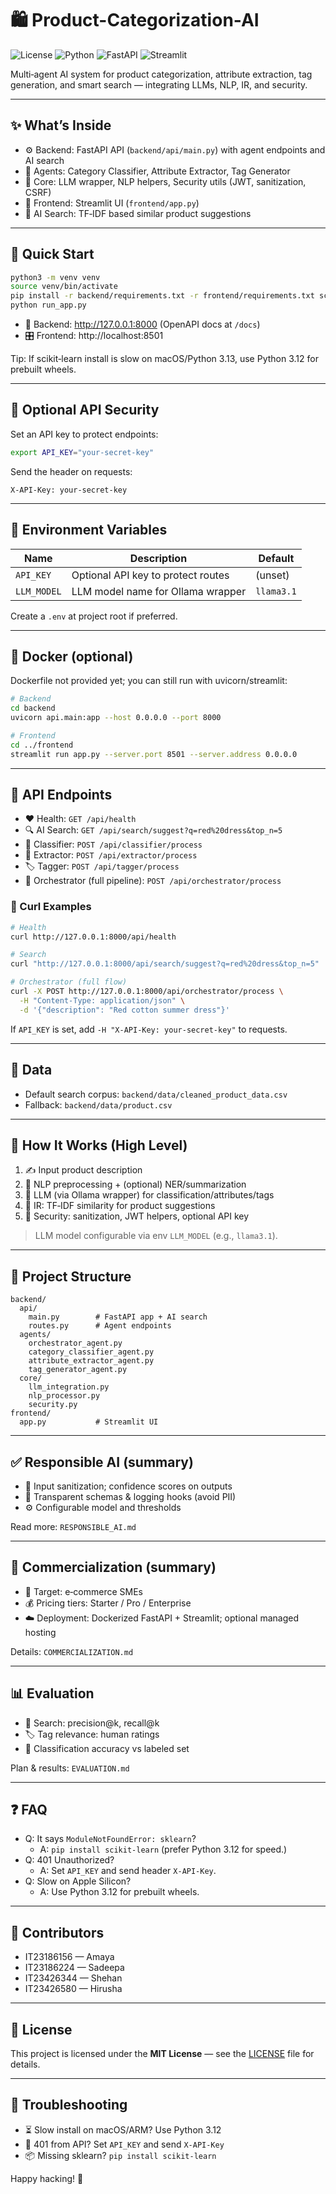 # 🛍️ Product-Categorization-AI

<p align="left">
  <img alt="License" src="https://img.shields.io/badge/license-MIT-green" />
  <img alt="Python" src="https://img.shields.io/badge/python-3.12%2B-blue" />
  <img alt="FastAPI" src="https://img.shields.io/badge/FastAPI-🔥-teal" />
  <img alt="Streamlit" src="https://img.shields.io/badge/Streamlit-UI-red" />
</p>

Multi‑agent AI system for product categorization, attribute extraction, tag generation, and smart search — integrating LLMs, NLP, IR, and security.

---

## ✨ What’s Inside
- ⚙️ Backend: FastAPI API (`backend/api/main.py`) with agent endpoints and AI search
- 🧠 Agents: Category Classifier, Attribute Extractor, Tag Generator
- 🧩 Core: LLM wrapper, NLP helpers, Security utils (JWT, sanitization, CSRF)
- 🎨 Frontend: Streamlit UI (`frontend/app.py`)
- 🔎 AI Search: TF‑IDF based similar product suggestions

---

## 🚀 Quick Start
```bash
python3 -m venv venv
source venv/bin/activate
pip install -r backend/requirements.txt -r frontend/requirements.txt scikit-learn
python run_app.py
```
- 🧪 Backend: http://127.0.0.1:8000 (OpenAPI docs at `/docs`)
- 🎛️ Frontend: http://localhost:8501

Tip: If scikit‑learn install is slow on macOS/Python 3.13, use Python 3.12 for prebuilt wheels.

---

## 🔐 Optional API Security
Set an API key to protect endpoints:
```bash
export API_KEY="your-secret-key"
```
Send the header on requests:
```
X-API-Key: your-secret-key
```

---

## 🧾 Environment Variables
| Name       | Description                          | Default     |
|------------|--------------------------------------|-------------|
| `API_KEY`  | Optional API key to protect routes   | (unset)     |
| `LLM_MODEL`| LLM model name for Ollama wrapper    | `llama3.1`  |

Create a `.env` at project root if preferred.

---

## 🐳 Docker (optional)
Dockerfile not provided yet; you can still run with uvicorn/streamlit:
```bash
# Backend
cd backend
uvicorn api.main:app --host 0.0.0.0 --port 8000

# Frontend
cd ../frontend
streamlit run app.py --server.port 8501 --server.address 0.0.0.0
```

---

## 📡 API Endpoints
- ❤️ Health: `GET /api/health`
- 🔍 AI Search: `GET /api/search/suggest?q=red%20dress&top_n=5`
- 🧭 Classifier: `POST /api/classifier/process`
- 🧪 Extractor: `POST /api/extractor/process`
- 🏷️ Tagger: `POST /api/tagger/process`
- 🤖 Orchestrator (full pipeline): `POST /api/orchestrator/process`

### 🔧 Curl Examples
```bash
# Health
curl http://127.0.0.1:8000/api/health

# Search
curl "http://127.0.0.1:8000/api/search/suggest?q=red%20dress&top_n=5"

# Orchestrator (full flow)
curl -X POST http://127.0.0.1:8000/api/orchestrator/process \
  -H "Content-Type: application/json" \
  -d '{"description": "Red cotton summer dress"}'
```
If `API_KEY` is set, add `-H "X-API-Key: your-secret-key"` to requests.

---

## 📂 Data
- Default search corpus: `backend/data/cleaned_product_data.csv`
- Fallback: `backend/data/product.csv`

---

## 🧠 How It Works (High Level)
1. ✍️ Input product description
2. 🧪 NLP preprocessing + (optional) NER/summarization
3. 🧠 LLM (via Ollama wrapper) for classification/attributes/tags
4. 🔎 IR: TF‑IDF similarity for product suggestions
5. 🔐 Security: sanitization, JWT helpers, optional API key

> LLM model configurable via env `LLM_MODEL` (e.g., `llama3.1`).

---

## 🧭 Project Structure
```
backend/
  api/
    main.py        # FastAPI app + AI search
    routes.py      # Agent endpoints
  agents/
    orchestrator_agent.py
    category_classifier_agent.py
    attribute_extractor_agent.py
    tag_generator_agent.py
  core/
    llm_integration.py
    nlp_processor.py
    security.py
frontend/
  app.py           # Streamlit UI
```

---

## ✅ Responsible AI (summary)
- 🧹 Input sanitization; confidence scores on outputs
- 🧾 Transparent schemas & logging hooks (avoid PII)
- ⚙️ Configurable model and thresholds

Read more: `RESPONSIBLE_AI.md`

---

## 💼 Commercialization (summary)
- 🎯 Target: e‑commerce SMEs
- 💰 Pricing tiers: Starter / Pro / Enterprise
- ☁️ Deployment: Dockerized FastAPI + Streamlit; optional managed hosting

Details: `COMMERCIALIZATION.md`

---

## 📊 Evaluation
- 🔎 Search: precision@k, recall@k
- 🏷️ Tag relevance: human ratings
- 🧭 Classification accuracy vs labeled set

Plan & results: `EVALUATION.md`

---

## ❓ FAQ
- Q: It says `ModuleNotFoundError: sklearn`?
  - A: `pip install scikit-learn` (prefer Python 3.12 for speed.)
- Q: 401 Unauthorized?
  - A: Set `API_KEY` and send header `X-API-Key`.
- Q: Slow on Apple Silicon?
  - A: Use Python 3.12 for prebuilt wheels.

---

## 👥 Contributors
- IT23186156 — Amaya
- IT23186224 — Sadeepa
- IT23426344 — Shehan
- IT23426580 — Hirusha

---

## 📜 License
This project is licensed under the **MIT License** — see the [LICENSE](LICENSE) file for details.

---

## 🧰 Troubleshooting
- ⏳ Slow install on macOS/ARM? Use Python 3.12
- 🔑 401 from API? Set `API_KEY` and send `X-API-Key`
- 📦 Missing sklearn? `pip install scikit-learn`

Happy hacking! 🚀


